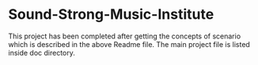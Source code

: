 # Sound-Strong-Music-Institute
This project has been completed after getting the concepts of scenario which is described in the above Readme file. The main project file is listed inside doc directory.
